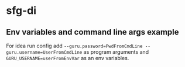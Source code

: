 # sfg-di

## Env variables and command line args example
For idea run config add ```--guru.password=PwdFromCmdLine --guru.username=UserFromCmdLine``` as program arguments
and ```GURU_USERNAME=userFromEnvVar``` as an env variables.